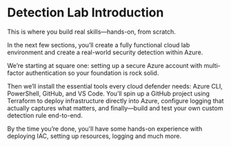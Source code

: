 # Detection Lab Introduction

This is where you build real skills—hands-on, from scratch.

In the next few sections, you’ll create a fully functional cloud lab environment and create a real-world security detection within Azure.&#x20;

We’re starting at square one: setting up a secure Azure account with multi-factor authentication so your foundation is rock solid.

Then we’ll install the essential tools every cloud defender needs: Azure CLI, PowerShell, GitHub, and VS Code. You’ll spin up a GitHub project using Terraform to deploy infrastructure directly into Azure, configure logging that actually captures what matters, and finally—build and test your own custom detection rule end-to-end.

By the time you’re done, you'll have some hands-on experience with deploying IAC, setting up resources, logging and much more. &#x20;
